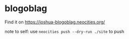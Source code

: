 # blogoblag

Find it on https://joshua-blogoblag.neocities.org/

note to self: use `neocities push --dry-run ./site` to push
